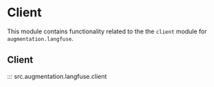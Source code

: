 # Client

This module contains functionality related to the the `client` module for `augmentation.langfuse`.

## Client

::: src.augmentation.langfuse.client

